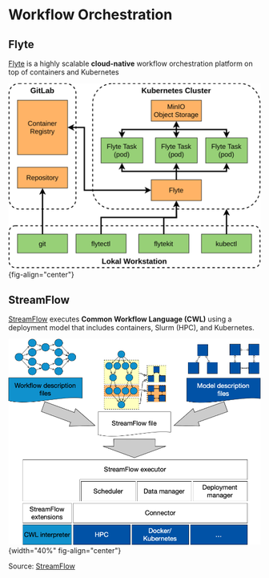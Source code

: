 # Workflow Orchestration

## Flyte

[Flyte](https://flyte.org/) is a highly scalable **cloud-native** workflow orchestration platform on top of containers and Kubernetes

![](assets/flyte-architecture.svg){fig-align="center"}


## StreamFlow

[StreamFlow](https://streamflow.di.unito.it/) executes **Common Workflow Language (CWL)** using a deployment model that includes containers, Slurm (HPC), and Kubernetes.

![](assets/streamflow-model.png){width="40%" fig-align="center"}

Source: [StreamFlow](https://streamflow.di.unito.it/documentation/0.2/guide/architecture.html)
